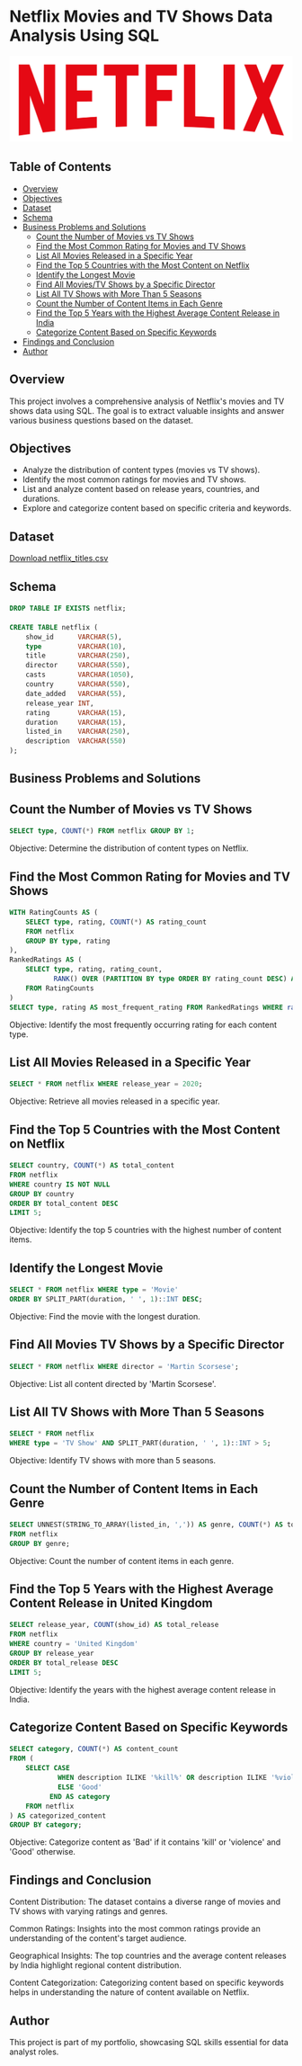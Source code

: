 # Netflix Movies and TV Shows Data Analysis Using SQL

![Netflix Logo](logo.png)

## Table of Contents
- [Overview](#overview)
- [Objectives](#objectives)
- [Dataset](#dataset)
- [Schema](#schema)
- [Business Problems and Solutions](#business-problems-and-solutions)
  - [Count the Number of Movies vs TV Shows](#count-the-number-of-movies-vs-tv-shows)
  - [Find the Most Common Rating for Movies and TV Shows](#find-the-most-common-rating-for-movies-and-tv-shows)
  - [List All Movies Released in a Specific Year](#list-all-movies-released-in-a-specific-year)
  - [Find the Top 5 Countries with the Most Content on Netflix](#find-the-top-5-countries-with-the-most-content-on-netflix)
  - [Identify the Longest Movie](#identify-the-longest-movie)
  - [Find All Movies/TV Shows by a Specific Director](#find-all-movies-tv-shows-by-a-specific-director)
  - [List All TV Shows with More Than 5 Seasons](#list-all-tv-shows-with-more-than-5-seasons)
  - [Count the Number of Content Items in Each Genre](#count-the-number-of-content-items-in-each-genre)
  - [Find the Top 5 Years with the Highest Average Content Release in India](#find-the-top-5-years-with-the-highest-average-content-release-in-india)
  - [Categorize Content Based on Specific Keywords](#categorize-content-based-on-specific-keywords)
- [Findings and Conclusion](#findings-and-conclusion)
- [Author](#author)

## Overview
This project involves a comprehensive analysis of Netflix's movies and TV shows data using SQL. The goal is to extract valuable insights and answer various business questions based on the dataset.

## Objectives
- Analyze the distribution of content types (movies vs TV shows).
- Identify the most common ratings for movies and TV shows.
- List and analyze content based on release years, countries, and durations.
- Explore and categorize content based on specific criteria and keywords.

## Dataset
[Download netflix_titles.csv](netflix_titles.csv)

## Schema
```sql
DROP TABLE IF EXISTS netflix;

CREATE TABLE netflix (
    show_id      VARCHAR(5),
    type         VARCHAR(10),
    title        VARCHAR(250),
    director     VARCHAR(550),
    casts        VARCHAR(1050),
    country      VARCHAR(550),
    date_added   VARCHAR(55),
    release_year INT,
    rating       VARCHAR(15),
    duration     VARCHAR(15),
    listed_in    VARCHAR(250),
    description  VARCHAR(550)
);
```
## Business Problems and Solutions
## Count the Number of Movies vs TV Shows

```sql
SELECT type, COUNT(*) FROM netflix GROUP BY 1;
```
Objective: Determine the distribution of content types on Netflix.

## Find the Most Common Rating for Movies and TV Shows
```sql
WITH RatingCounts AS (
    SELECT type, rating, COUNT(*) AS rating_count
    FROM netflix
    GROUP BY type, rating
),
RankedRatings AS (
    SELECT type, rating, rating_count,
           RANK() OVER (PARTITION BY type ORDER BY rating_count DESC) AS rank
    FROM RatingCounts
)
SELECT type, rating AS most_frequent_rating FROM RankedRatings WHERE rank = 1;
```
Objective: Identify the most frequently occurring rating for each content type.

## List All Movies Released in a Specific Year
```sql
SELECT * FROM netflix WHERE release_year = 2020;
```
Objective: Retrieve all movies released in a specific year.

## Find the Top 5 Countries with the Most Content on Netflix
```sql
SELECT country, COUNT(*) AS total_content
FROM netflix
WHERE country IS NOT NULL
GROUP BY country
ORDER BY total_content DESC
LIMIT 5;
```
Objective: Identify the top 5 countries with the highest number of content items.

## Identify the Longest Movie
```sql
SELECT * FROM netflix WHERE type = 'Movie'
ORDER BY SPLIT_PART(duration, ' ', 1)::INT DESC;
```
Objective: Find the movie with the longest duration.


## Find All Movies TV Shows by a Specific Director

```sql
SELECT * FROM netflix WHERE director = 'Martin Scorsese';
```
Objective: List all content directed by 'Martin Scorsese'.

## List All TV Shows with More Than 5 Seasons
```sql
SELECT * FROM netflix
WHERE type = 'TV Show' AND SPLIT_PART(duration, ' ', 1)::INT > 5;
```
Objective: Identify TV shows with more than 5 seasons.

## Count the Number of Content Items in Each Genre
```sql
SELECT UNNEST(STRING_TO_ARRAY(listed_in, ',')) AS genre, COUNT(*) AS total_content
FROM netflix
GROUP BY genre;
```
Objective: Count the number of content items in each genre.

## Find the Top 5 Years with the Highest Average Content Release in United Kingdom
```sql
SELECT release_year, COUNT(show_id) AS total_release
FROM netflix
WHERE country = 'United Kingdom'
GROUP BY release_year
ORDER BY total_release DESC
LIMIT 5;
```
Objective: Identify the years with the highest average content release in India.

## Categorize Content Based on Specific Keywords

```sql
SELECT category, COUNT(*) AS content_count
FROM (
    SELECT CASE 
            WHEN description ILIKE '%kill%' OR description ILIKE '%violence%' THEN 'Bad'
            ELSE 'Good'
          END AS category
    FROM netflix
) AS categorized_content
GROUP BY category;
```
Objective: Categorize content as 'Bad' if it contains 'kill' or 'violence' and 'Good' otherwise.

## Findings and Conclusion

Content Distribution: The dataset contains a diverse range of movies and TV shows with varying ratings and genres.

Common Ratings: Insights into the most common ratings provide an understanding of the content's target audience.

Geographical Insights: The top countries and the average content releases by India highlight regional content distribution.

Content Categorization: Categorizing content based on specific keywords helps in understanding the nature of content available on Netflix.

## Author
This project is part of my portfolio, showcasing SQL skills essential for data analyst roles.
